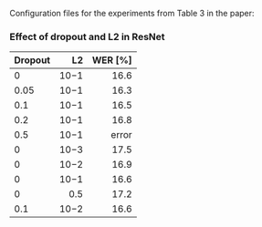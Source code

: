 Configuration files for the experiments from Table 3 in the paper:

### Effect of dropout and L2 in ResNet

| Dropout | L2 | WER [%] |
| :----------- | ----------: | ----------: |
| 0 | 10−1 | 16.6 |
| 0.05 | 10−1 | 16.3 |
| 0.1 | 10−1 | 16.5 |
| 0.2 | 10−1 | 16.8 |
| 0.5 | 10−1 | error |
| 0 | 10−3 | 17.5 |
| 0 | 10−2 | 16.9 |
| 0 | 10−1 | 16.6 |
| 0 | 0.5 | 17.2 |
| 0.1 | 10−2 | 16.6 |
